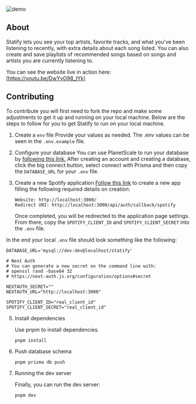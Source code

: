 ![demo](https://media.discordapp.net/attachments/1106206570091663410/1163612175546458213/demo-1.png?ex=65403549&is=652dc049&hm=6ffce081a06be2c2dee04be19706877a6eebaf39ef70c239fcfcf0c28a4ede08&=&width=954&height=537)

## About

Statify lets you see your top artists, favorite tracks, and what you've been listening to recently, with extra details about each song listed. You can also create and save playlists of recommended songs based on songs and artists you are currently listening to. 

You can see the website live in action here: [https://youtu.be/DwYvO98_IYk]

## Contributing

To contribute you will first need to fork the repo and make some adjustments to get it up and running on your local machine. Below are the steps to follow for you to get Statify to run on your local machine.

1. Create a `env` file
   Provide your values as needed. The .env values can be seen in the `.env.example` file.

2. Configure your database
   You can use PlanetScale to run your database by [following this link.](https://planetscale.com/docs/tutorials/planetscale-quick-start-guide) After creating an account and creating a database, click the big connect button, select connect with Prisma and then copy the `DATABASE_URL` for your `.env` file.

3. Create a new Spotify application
   [Follow this link](https://developer.spotify.com/documentation/web-api/concepts/apps) to create a new app filling the following required details on creation:

   ```
   Website: http://localhost:3000/
   Redirect URI: http://localhost:3000/api/auth/callback/spotify
   ```

   Once completed, you will be redirected to the application page settings. From there, copy the `SPOTIFY_CLIENT_ID` and `SPOTIFY_CLIENT_SECRET` into the `.env` file.

In the end your local `.env` file should look something like the following:

```
DATABASE_URL='mysql://dev:dev@localhost/statify'

# Next Auth
# You can generate a new secret on the command line with:
# openssl rand -base64 32
# https://next-auth.js.org/configuration/options#secret

NEXTAUTH_SECRET=""
NEXTAUTH_URL="http://localhost:3000"

SPOTIFY_CLIENT_ID="real_client_id"
SPOTIFY_CLIENT_SECRET="real_client_id"
```

5. Install dependencies

   Use pnpm to install dependencies.

   ```
   pnpm install
   ```

6. Push database schema

   ```
   pnpm prisma db push
   ```

7. Running the dev server

   Finally, you can run the dev server:

   ```
   pnpm dev
   ```
